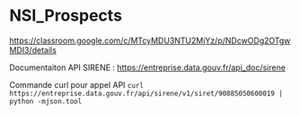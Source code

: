 # NSI_Prospects
 https://classroom.google.com/c/MTcyMDU3NTU2MjYz/p/NDcwODg2OTgwMDI3/details


Documentaiton API SIRENE : https://entreprise.data.gouv.fr/api_doc/sirene

Commande curl pour appel API `curl https://entreprise.data.gouv.fr/api/sirene/v1/siret/90885050600019 | python -mjson.tool`
